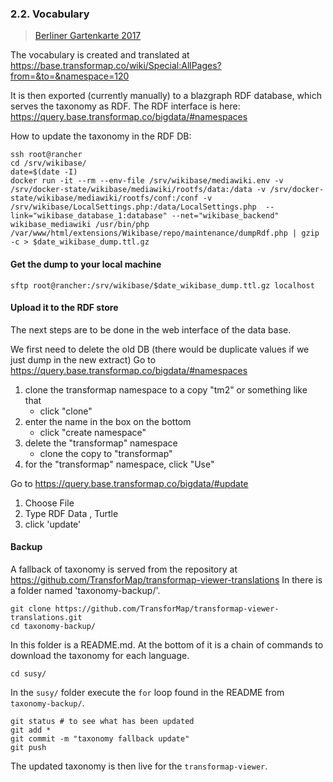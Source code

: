 ### 2.2. Vocabulary

> [Berliner Gartenkarte 2017](https://github.com/gartenkarte/gartenkarte-2017/)

The vocabulary is created and translated at https://base.transformap.co/wiki/Special:AllPages?from=&to=&namespace=120

It is then exported (currently manually) to a blazgraph RDF database, which serves the taxonomy as RDF.
The RDF interface is here: https://query.base.transformap.co/bigdata/#namespaces

How to update the taxonomy in the RDF DB:

```
ssh root@rancher
cd /srv/wikibase/
date=$(date -I)
docker run -it --rm --env-file /srv/wikibase/mediawiki.env -v /srv/docker-state/wikibase/mediawiki/rootfs/data:/data -v /srv/docker-state/wikibase/mediawiki/rootfs/conf:/conf -v /srv/wikibase/LocalSettings.php:/data/LocalSettings.php  --link="wikibase_database_1:database" --net="wikibase_backend" wikibase_mediawiki /usr/bin/php /var/www/html/extensions/Wikibase/repo/maintenance/dumpRdf.php | gzip -c > $date_wikibase_dump.ttl.gz
```

#### Get the dump to your local machine

    sftp root@rancher:/srv/wikibase/$date_wikibase_dump.ttl.gz localhost

#### Upload it to the RDF store

The next steps are to be done in the web interface of the data base.

We first need to delete the old DB (there would be duplicate values if we just dump in the new extract)
Go to https://query.base.transformap.co/bigdata/#namespaces

1. clone the transformap namespace to a copy "tm2" or something like that
    * click "clone"
2. enter the name in the box on the bottom
    * click "create namespace"
3. delete the "transformap" namespace
    * clone the copy to "transformap"
4. for the "transformap" namespace, click "Use"

Go to https://query.base.transformap.co/bigdata/#update

1. Choose File
2. Type RDF Data , Turtle
3. click 'update'

#### Backup

A fallback of taxonomy is served from the repository at https://github.com/TransforMap/transformap-viewer-translations
In there is a folder named 'taxonomy-backup/'.

```
git clone https://github.com/TransforMap/transformap-viewer-translations.git
cd taxonomy-backup/
```

In this folder is a README.md. At the bottom of it is a chain of commands to download the taxonomy for each language.

```
cd susy/
```

In the `susy/` folder execute the `for` loop found in the README from `taxonomy-backup/`.

```
git status # to see what has been updated
git add *
git commit -m "taxonomy fallback update"
git push
```

The updated taxonomy is then live for the `transformap-viewer`.
